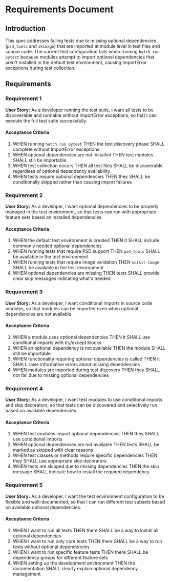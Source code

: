 # Requirements Document

## Introduction

This spec addresses failing tests due to missing optional dependencies (`psd_tools` and `skimage`) that are imported at module level in test files and source code. The current test configuration fails when running `hatch run pytest` because modules attempt to import optional dependencies that aren't installed in the default test environment, causing ImportError exceptions during test collection.

## Requirements

### Requirement 1

**User Story:** As a developer running the test suite, I want all tests to be discoverable and runnable without ImportError exceptions, so that I can execute the full test suite successfully.

#### Acceptance Criteria

1. WHEN running `hatch run pytest` THEN the test discovery phase SHALL complete without ImportError exceptions
2. WHEN optional dependencies are not installed THEN test modules SHALL still be importable
3. WHEN test collection occurs THEN all test files SHALL be discoverable regardless of optional dependency availability
4. WHEN tests require optional dependencies THEN they SHALL be conditionally skipped rather than causing import failures

### Requirement 2

**User Story:** As a developer, I want optional dependencies to be properly managed in the test environment, so that tests can run with appropriate feature sets based on installed dependencies.

#### Acceptance Criteria

1. WHEN the default test environment is created THEN it SHALL include commonly needed optional dependencies
2. WHEN running tests that require PSD support THEN `psd_tools` SHALL be available in the test environment
3. WHEN running tests that require image validation THEN `scikit-image` SHALL be available in the test environment
4. WHEN optional dependencies are missing THEN tests SHALL provide clear skip messages indicating what's needed

### Requirement 3

**User Story:** As a developer, I want conditional imports in source code modules, so that modules can be imported even when optional dependencies are not available.

#### Acceptance Criteria

1. WHEN a module uses optional dependencies THEN it SHALL use conditional imports with try/except blocks
2. WHEN an optional dependency is not available THEN the module SHALL still be importable
3. WHEN functionality requiring optional dependencies is called THEN it SHALL raise informative errors about missing dependencies
4. WHEN modules are imported during test discovery THEN they SHALL not fail due to missing optional dependencies

### Requirement 4

**User Story:** As a developer, I want test modules to use conditional imports and skip decorators, so that tests can be discovered and selectively run based on available dependencies.

#### Acceptance Criteria

1. WHEN test modules import optional dependencies THEN they SHALL use conditional imports
2. WHEN optional dependencies are not available THEN tests SHALL be marked as skipped with clear reasons
3. WHEN test classes or methods require specific dependencies THEN they SHALL use appropriate skip decorators
4. WHEN tests are skipped due to missing dependencies THEN the skip message SHALL indicate how to install the required dependency

### Requirement 5

**User Story:** As a developer, I want the test environment configuration to be flexible and well-documented, so that I can run different test subsets based on available optional dependencies.

#### Acceptance Criteria

1. WHEN I want to run all tests THEN there SHALL be a way to install all optional dependencies
2. WHEN I want to run only core tests THEN there SHALL be a way to run tests without optional dependencies
3. WHEN I want to run specific feature tests THEN there SHALL be dependency groups for different feature sets
4. WHEN setting up the development environment THEN the documentation SHALL clearly explain optional dependency management